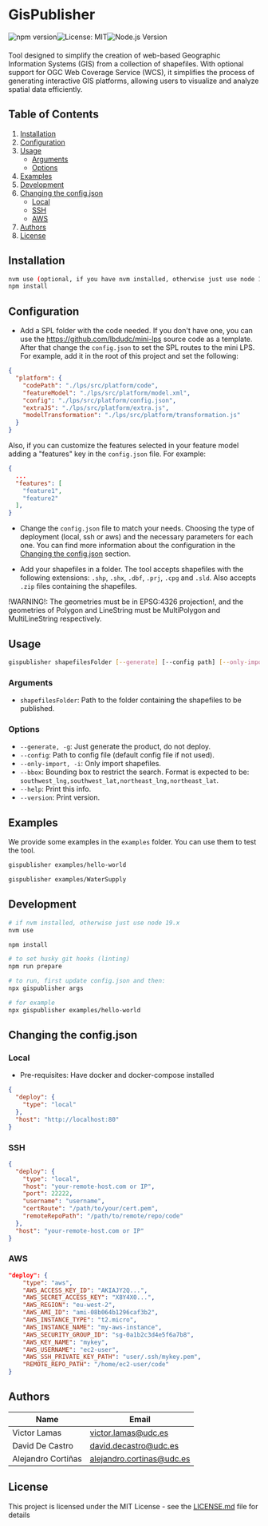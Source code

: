 # GisPublisher

<div style="display:flex; margin-bottom: 20px;">
  <img src="https://img.shields.io/npm/v/@lbdudc/gis-publisher?&style=flat-square" alt="npm version">
  <img src="https://img.shields.io/badge/License-MIT-yellow.svg?&style=flat-square" alt="License: MIT">
  <img src="https://img.shields.io/node/v/@lbdudc/gis-publisher?&style=flat-square" alt="Node.js Version">
</div>

Tool designed to simplify the creation of web-based Geographic Information Systems (GIS) from a collection of shapefiles. With optional support for OGC Web Coverage Service (WCS), it simplifies the process of generating interactive GIS platforms, allowing users to visualize and analyze spatial data efficiently.

## Table of Contents

1. [Installation](#installation)
2. [Configuration](#configuration)
3. [Usage](#usage)
   - [Arguments](#arguments)
   - [Options](#options)
4. [Examples](#examples)
5. [Development](#development)
6. [Changing the config.json](#changing-the-configjson)
   - [Local](#local)
   - [SSH](#ssh)
   - [AWS](#aws)
7. [Authors](#authors)
8. [License](#license)

## Installation

```bash
nvm use (optional, if you have nvm installed, otherwise just use node 19.x)
npm install
```

## Configuration

- Add a SPL folder with the code needed. If you don't have one, you can use the <https://github.com/lbdudc/mini-lps> source code as a template. After that change the `config.json` to set the SPL routes to the mini LPS. For example, add it in the root of this project and set the following:

```json
{
  "platform": {
    "codePath": "./lps/src/platform/code",
    "featureModel": "./lps/src/platform/model.xml",
    "config": "./lps/src/platform/config.json",
    "extraJS": "./lps/src/platform/extra.js",
    "modelTransformation": "./lps/src/platform/transformation.js"
  }
}
```

Also, if you can customize the features selected in your feature model adding a "features" key in the `config.json` file. For example:

```json
{
  ...
  "features": [
    "feature1",
    "feature2"
  ],
}
```

- Change the `config.json` file to match your needs. Choosing the type of deployment (local, ssh or aws) and the necessary parameters for each one. You can find more information about the configuration in the [Changing the config.json](#changing-the-configjson) section.

- Add your shapefiles in a folder. The tool accepts shapefiles with the following extensions: `.shp`, `.shx`, `.dbf`, `.prj`, `.cpg` and `.sld`. Also accepts `.zip` files containing the shapefiles.

!WARNING!: The geometries must be in EPSG:4326 projection!, and the geometries of Polygon and LineString must be MultiPolygon and MultiLineString respectively.

## Usage

```bash
gispublisher shapefilesFolder [--generate] [--config path] [--only-import] [--bbox bbox] [--help] [--version] [--debug]
```

### Arguments

- `shapefilesFolder`: Path to the folder containing the shapefiles to be published.

### Options

- `--generate, -g`: Just generate the product, do not deploy.
- `--config`: Path to config file (default config file if not used).
- `--only-import, -i`: Only import shapefiles.
- `--bbox`: Bounding box to restrict the search. Format is expected to be: `southwest_lng,southwest_lat,northeast_lng,northeast_lat`.
- `--help`: Print this info.
- `--version`: Print version.

## Examples

We provide some examples in the `examples` folder. You can use them to test the tool.

```bash
gispublisher examples/hello-world

gispublisher examples/WaterSupply
```

## Development

```bash
# if nvm installed, otherwise just use node 19.x
nvm use

npm install

# to set husky git hooks (linting)
npm run prepare

# to run, first update config.json and then:
npx gispublisher args

# for example
npx gispublisher examples/hello-world
```

## Changing the config.json

### Local

- Pre-requisites:
  Have docker and docker-compose installed

```json
{
  "deploy": {
    "type": "local"
  },
  "host": "http://localhost:80"
}
```

### SSH

```json
{
  "deploy": {
    "type": "local",
    "host": "your-remote-host.com or IP",
    "port": 22222,
    "username": "username",
    "certRoute": "/path/to/your/cert.pem",
    "remoteRepoPath": "/path/to/remote/repo/code"
  },
  "host": "your-remote-host.com or IP"
}
```

### AWS

```json
"deploy": {
    "type": "aws",
    "AWS_ACCESS_KEY_ID": "AKIAJY2Q...",
    "AWS_SECRET_ACCESS_KEY": "X8Y4X0...",
    "AWS_REGION": "eu-west-2",
    "AWS_AMI_ID": "ami-08b064b1296caf3b2",
    "AWS_INSTANCE_TYPE": "t2.micro",
    "AWS_INSTANCE_NAME": "my-aws-instance",
    "AWS_SECURITY_GROUP_ID": "sg-0a1b2c3d4e5f6a7b8",
    "AWS_KEY_NAME": "mykey",
    "AWS_USERNAME": "ec2-user",
    "AWS_SSH_PRIVATE_KEY_PATH": "user/.ssh/mykey.pem",
    "REMOTE_REPO_PATH": "/home/ec2-user/code"
}
```

## Authors

| Name               | Email                       |
| ------------------ | --------------------------- |
| Victor Lamas       | <victor.lamas@udc.es>       |
| David De Castro    | <david.decastro@udc.es>     |
| Alejandro Cortiñas | <alejandro.cortinas@udc.es> |

## License

This project is licensed under the MIT License - see the [LICENSE.md](LICENSE.md) file for details
